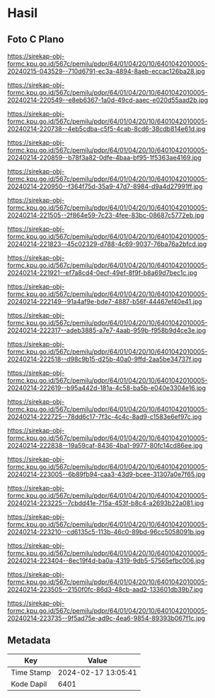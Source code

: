 # Hasil

## Foto C Plano

https://sirekap-obj-formc.kpu.go.id/567c/pemilu/pdpr/64/01/04/20/10/6401042010005-20240215-043529--710d6791-ec3a-4894-8aeb-eccac126ba28.jpg

https://sirekap-obj-formc.kpu.go.id/567c/pemilu/pdpr/64/01/04/20/10/6401042010005-20240214-220549--e8eb6367-1a0d-49cd-aaec-e020d55aad2b.jpg

https://sirekap-obj-formc.kpu.go.id/567c/pemilu/pdpr/64/01/04/20/10/6401042010005-20240214-220738--4eb5cdba-c5f5-4cab-8cd6-38cdb814e61d.jpg

https://sirekap-obj-formc.kpu.go.id/567c/pemilu/pdpr/64/01/04/20/10/6401042010005-20240214-220859--b78f3a82-0dfe-4baa-bf95-1f5363ae4169.jpg

https://sirekap-obj-formc.kpu.go.id/567c/pemilu/pdpr/64/01/04/20/10/6401042010005-20240214-220950--f364f75d-35a9-47d7-8984-d9a4d27991ff.jpg

https://sirekap-obj-formc.kpu.go.id/567c/pemilu/pdpr/64/01/04/20/10/6401042010005-20240214-221505--2f864e59-7c23-4fee-83bc-08687c5772eb.jpg

https://sirekap-obj-formc.kpu.go.id/567c/pemilu/pdpr/64/01/04/20/10/6401042010005-20240214-221823--45c02329-d788-4c69-9037-76ba76a2bfcd.jpg

https://sirekap-obj-formc.kpu.go.id/567c/pemilu/pdpr/64/01/04/20/10/6401042010005-20240214-221921--ef7a8cd4-0ecf-49ef-8f9f-b8a69d7bec1c.jpg

https://sirekap-obj-formc.kpu.go.id/567c/pemilu/pdpr/64/01/04/20/10/6401042010005-20240214-222149--91a4af9e-bde7-4887-b56f-44467ef40e41.jpg

https://sirekap-obj-formc.kpu.go.id/567c/pemilu/pdpr/64/01/04/20/10/6401042010005-20240214-222317--adeb3885-a7e7-4aab-959b-f958b9d4ce3e.jpg

https://sirekap-obj-formc.kpu.go.id/567c/pemilu/pdpr/64/01/04/20/10/6401042010005-20240214-222518--d98c9b15-d25b-40a0-9ffd-2aa5be34737f.jpg

https://sirekap-obj-formc.kpu.go.id/567c/pemilu/pdpr/64/01/04/20/10/6401042010005-20240214-222619--b95a442d-181a-4c58-ba5b-e040e3304e16.jpg

https://sirekap-obj-formc.kpu.go.id/567c/pemilu/pdpr/64/01/04/20/10/6401042010005-20240214-222725--78dd6c17-7f3c-4c4c-8ad9-c1583e6ef97c.jpg

https://sirekap-obj-formc.kpu.go.id/567c/pemilu/pdpr/64/01/04/20/10/6401042010005-20240214-222838--19a59caf-8436-4ba1-9977-80fc14cd86ee.jpg

https://sirekap-obj-formc.kpu.go.id/567c/pemilu/pdpr/64/01/04/20/10/6401042010005-20240214-223005--6b89fb94-caa3-43d9-bcee-31307a0e7f65.jpg

https://sirekap-obj-formc.kpu.go.id/567c/pemilu/pdpr/64/01/04/20/10/6401042010005-20240214-223225--7cbdd41e-715a-453f-b8c4-a2693b22a081.jpg

https://sirekap-obj-formc.kpu.go.id/567c/pemilu/pdpr/64/01/04/20/10/6401042010005-20240214-223210--cd6135c5-113b-46c0-89bd-96cc5058091b.jpg

https://sirekap-obj-formc.kpu.go.id/567c/pemilu/pdpr/64/01/04/20/10/6401042010005-20240214-223404--8ec19f4d-ba0a-4319-9db5-57565efbc006.jpg

https://sirekap-obj-formc.kpu.go.id/567c/pemilu/pdpr/64/01/04/20/10/6401042010005-20240214-223505--2150f0fc-86d3-48cb-aad2-133601db39b7.jpg

https://sirekap-obj-formc.kpu.go.id/567c/pemilu/pdpr/64/01/04/20/10/6401042010005-20240214-223735--9f5ad75e-ad9c-4ea6-9854-89393b067f1c.jpg


## Metadata

| Key        | Value               |
| ---------- | ------------------- |
| Time Stamp | 2024-02-17 13:05:41 |
| Kode Dapil | 6401                |



